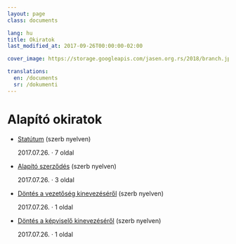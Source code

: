 ```yaml
---
layout: page
class: documents

lang: hu
title: Okiratok
last_modified_at: 2017-09-26T00:00:00-02:00

cover_image: https://storage.googleapis.com/jasen.org.rs/2018/branch.jpg

translations:
  en: /documents
  sr: /dokumenti
---
```

# Alapító okiratok

- [Statútum] (szerb nyelven)

  2017.07.26. · 7 oldal
- [Alapító szerződés] (szerb nyelven)

  2017.07.26. · 3 oldal
- [Döntés a vezetőség kinevezéséről] (szerb nyelven)

  2017.07.26. · 1 oldal
- [Döntés a képviselő kinevezéséről] (szerb nyelven)

  2017.07.26. · 1 oldal

[Statútum]: /docs/statut.pdf
[Alapító szerződés]: /docs/ugovor-o-osnivanju.pdf
[Döntés a vezetőség kinevezéséről]: /docs/odluka-o-imenovanju-upravnog-odbora.pdf
[Döntés a képviselő kinevezéséről]: /docs/odluka-o-imenovanju-upravitelja.pdf
